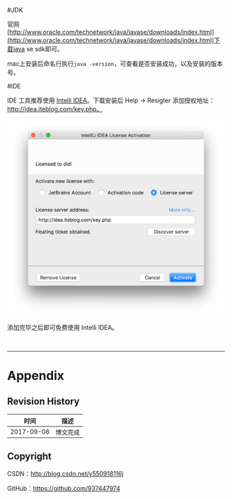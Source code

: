 #JDK

官网[http://www.oracle.com/technetwork/java/javase/downloads/index.html](http://www.oracle.com/technetwork/java/javase/downloads/index.html)下载java se sdk即可。

mac上安装后命名行执行`java -version`，可查看是否安装成功，以及安装的版本号。

#IDE

IDE 工具推荐使用 [Intelli IDEA](https://www.jetbrains.com/idea/download/#section=mac)。下载安装后 Help -> Resigter 添加授权地址：http://idea.iteblog.com/key.php。

![](https://raw.githubusercontent.com/937447974/Blog/master/Resources/2017090801.png)

添加完毕之后即可免费使用 Intelli IDEA。

&#160;

----------

# Appendix

## Revision History

| 时间 | 描述 |
| ---- | ---- |
| 2017-09-08 | 博文完成 |

## Copyright

CSDN：http://blog.csdn.net/y550918116j

GitHub：https://github.com/937447974